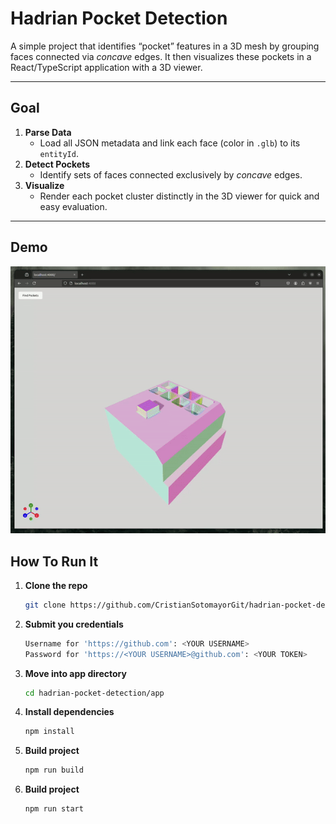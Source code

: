 # Hadrian Pocket Detection

A simple project that identifies “pocket” features in a 3D mesh by grouping faces connected via _concave_ edges. It then visualizes these pockets in a React/TypeScript application with a 3D viewer.

---

## Goal

1. **Parse Data**  
   - Load all JSON metadata and link each face (color in `.glb`) to its `entityId`.  
2. **Detect Pockets**  
   - Identify sets of faces connected exclusively by _concave_ edges.  
3. **Visualize**  
   - Render each pocket cluster distinctly in the 3D viewer for quick and easy evaluation.

---

## Demo

![Hadrian Pocket Detection Demo](hadrian-take-home-demo.gif)

## How To Run It

1. **Clone the repo**  
   ```bash
   git clone https://github.com/CristianSotomayorGit/hadrian-pocket-detection.git
2. **Submit you credentials**  
   ```bash
   Username for 'https://github.com': <YOUR USERNAME>
   Password for 'https://<YOUR USERNAME>@github.com': <YOUR TOKEN>
3. **Move into app directory**  
   ```bash
   cd hadrian-pocket-detection/app
4. **Install dependencies**  
   ```bash
   npm install
5. **Build project**  
   ```bash
   npm run build
6. **Build project**  
   ```bash
   npm run start